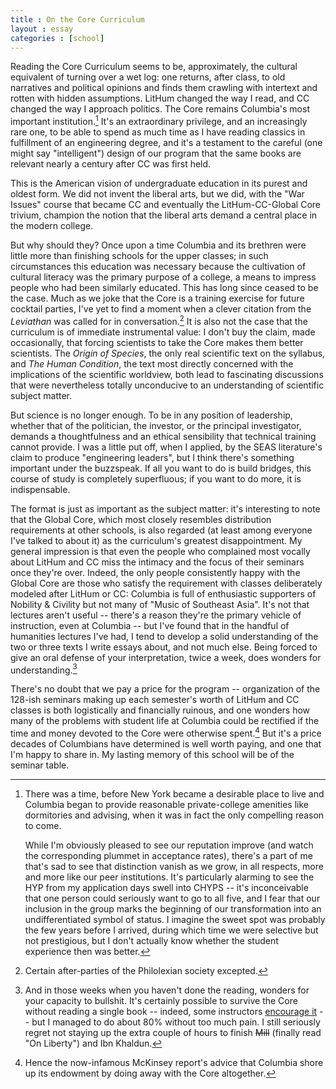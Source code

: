 ```yaml
---
title : On the Core Curriculum
layout : essay
categories : [school]
---
```


Reading the Core Curriculum seems to be, approximately, the cultural equivalent
of turning over a wet log: one returns, after class, to old narratives and
political opinions and finds them crawling with intertext and rotten with hidden
assumptions. LitHum changed the way I read, and CC changed the way I approach
politics. The Core remains Columbia's most important institution.[^1] It's an
extraordinary privilege, and an increasingly rare one, to be able to spend as
much time as I have reading classics in fulfillment of an engineering degree,
and it's a testament to the careful (one might say "intelligent") design of our
program that the same books are relevant nearly a century after CC was first
held.

This is the American vision of undergraduate education in its purest and oldest
form. We did not invent the liberal arts, but we did, with the "War Issues"
course that became CC and eventually the LitHum-CC-Global Core trivium, champion
the notion that the liberal arts demand a central place in the modern college. 

But why should they? Once upon a time Columbia and its brethren were little more
than finishing schools for the upper classes; in such circumstances this
education was necessary because the cultivation of cultural literacy was the
primary purpose of a college, a means to impress people who had been similarly
educated. This has long since ceased to be the case. Much as we joke that the
Core is a training exercise for future cocktail parties, I've yet to find a
moment when a clever citation from the _Leviathan_ was  called for in
conversation.[^2] It is also not the case that the curriculum is of immediate
instrumental value: I don't buy the claim, made occasionally, that forcing
scientists to take the Core makes them better scientists. The _Origin of
Species_, the only real scientific text on the syllabus, and _The Human
Condition_, the text most directly concerned with the implications of the
scientific worldview, both lead to fascinating discussions that were
nevertheless totally unconducive to an understanding of scientific subject
matter.

But science is no longer enough. To be in any position of leadership, whether
that of the politician, the investor, or the principal investigator, demands a
thoughtfulness and an ethical sensibility that technical training cannot
provide. I was a little put off, when I applied, by the SEAS literature's claim
to produce "engineering leaders", but I think there's something important under
the buzzspeak. If all you want to do is build bridges, this course of study is
completely superfluous; if you want to do more, it is indispensable.

The format is just as important as the subject matter: it's interesting to note
that the Global Core, which most closely resembles distribution requirements at
other schools, is also regarded (at least among everyone I've talked to about
it) as the curriculum's greatest disappointment. My general impression is that
even the people who complained most vocally about LitHum and CC miss the
intimacy and the focus of their seminars once they're over. Indeed, the only
people consistently happy with the Global Core are those who satisfy the
requirement with classes deliberately modeled after LitHum or CC: Columbia is
full of enthusiastic supporters of Nobility & Civility but not many of "Music of
Southeast Asia". It's not that lectures aren't useful -- there's a reason
they're the primary vehicle of instruction, even at Columbia -- but I've found
that in the handful of humanities lectures I've had, I tend to develop a solid
understanding of the two or three texts I write essays about, and not much else.
Being forced to give an oral defense of your interpretation, twice a week, does
wonders for understanding.[^3]

There's no doubt that we pay a price for the program -- organization of the
128-ish seminars making up each semester's worth of LitHum and CC classes is
both logistically and financially ruinous, and one wonders how many of the
problems with student life at Columbia could be rectified if the time and money
devoted to the Core were otherwise spent.[^4] But it's a price decades of
Columbians have determined is well worth paying, and one that I'm happy to share
in. My lasting memory of this school will be of the seminar table.

[^1]: There was a time, before New York became a desirable place to live and
Columbia began to provide reasonable private-college amenities like dormitories
and advising, when it was in fact the only compelling reason to come.

    While I'm obviously pleased to see our reputation improve (and watch the
corresponding plummet in acceptance rates), there's a part of me that's sad to
see that distinction vanish as we grow, in all respects, more and more like our
peer institutions. It's particularly alarming to see the HYP from my application
days swell into CHYPS -- it's inconceivable that one person could seriously want
to go to all five, and I fear that our inclusion in the group marks the
beginning of our transformation into an undifferentiated symbol of status. I
imagine the sweet spot was probably the few years before I arrived, during which
time we were selective but not prestigious, but I don't actually know whether
the student experience then was better.

[^2]: Certain after-parties of the Philolexian society excepted.

[^3]: And in those weeks when you haven't done the reading, wonders for your
capacity to bullshit. It's certainly possible to survive the Core without
reading a single book -- indeed, some instructors [encourage
it](http://www.culpa.info/professors/84) -- but I managed to do about 80%
without too much pain. I still seriously regret not staying up the extra couple
of hours to finish <del>Mill</del> (finally read "On Liberty") and Ibn Khaldun.

[^4]: Hence the now-infamous McKinsey report's advice that Columbia shore up its
endowment by doing away with the Core altogether.

